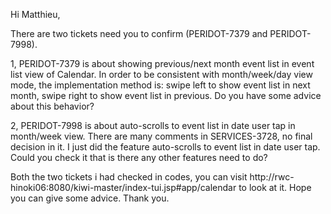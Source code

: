 Hi Matthieu,

There are two tickets need you to confirm (PERIDOT-7379 and PERIDOT-7998).

1, PERIDOT-7379  is about showing previous/next month event list in event list view of Calendar.
In order to be consistent with month/week/day view mode, the implementation method is:
swipe left to show event list in next month, swipe right to show event list in previous. 
Do you have some advice about this behavior?

2,  PERIDOT-7998 is about auto-scrolls to event list in date user tap in month/week view. 
There are many comments in SERVICES-3728, no final decision in it. 
I just did the feature auto-scrolls to event list in date user tap. 
Could you check it that is there any other features need to do?

Both the two tickets i had checked in codes, you can visit http://rwc-hinoki06:8080/kiwi-master/index-tui.jsp#app/calendar to look at it. 
Hope you can give some advice. 
Thank you.
